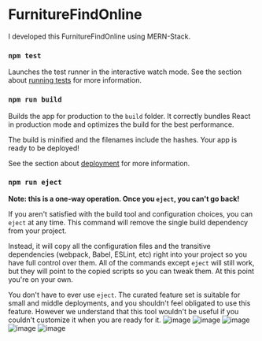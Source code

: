 # FurnitureFindOnline
I developed this FurnitureFindOnline using MERN-Stack.


### `npm test`

Launches the test runner in the interactive watch mode.
See the section about [running tests](https://facebook.github.io/create-react-app/docs/running-tests) for more information.

### `npm run build`

Builds the app for production to the `build` folder.
It correctly bundles React in production mode and optimizes the build for the best performance.

The build is minified and the filenames include the hashes.
Your app is ready to be deployed!

See the section about [deployment](https://facebook.github.io/create-react-app/docs/deployment) for more information.

### `npm run eject`

**Note: this is a one-way operation. Once you `eject`, you can't go back!**

If you aren't satisfied with the build tool and configuration choices, you can `eject` at any time. This command will remove the single build dependency from your project.

Instead, it will copy all the configuration files and the transitive dependencies (webpack, Babel, ESLint, etc) right into your project so you have full control over them. All of the commands except `eject` will still work, but they will point to the copied scripts so you can tweak them. At this point you're on your own.

You don't have to ever use `eject`. The curated feature set is suitable for small and middle deployments, and you shouldn't feel obligated to use this feature. However we understand that this tool wouldn't be useful if you couldn't customize it when you are ready for it.
![image](https://github.com/Triston7710/FurnitureFindOnline/assets/140479401/ba489799-5a8e-40ab-9b22-66c10226e6a7)
![image](https://github.com/Triston7710/FurnitureFindOnline/assets/140479401/5f08f260-a06b-4579-b8c8-0893eb155334)
![image](https://github.com/Triston7710/FurnitureFindOnline/assets/140479401/34efbbfb-18ba-4811-9420-bdffe14c2367)
![image](https://github.com/Triston7710/FurnitureFindOnline/assets/140479401/89a5b397-4036-4118-8a16-4838bac15993)
![image](https://github.com/Triston7710/FurnitureFindOnline/assets/140479401/5859dd76-6254-45b9-8b06-70d448b82730)

